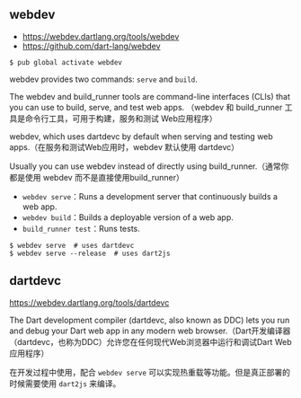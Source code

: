 ## webdev 

* https://webdev.dartlang.org/tools/webdev
* https://github.com/dart-lang/webdev

```
$ pub global activate webdev
```

webdev provides two commands: `serve` and `build`.

The webdev and build_runner tools are command-line interfaces (CLIs) that you can use to build, serve, and test web apps. （webdev 和 build_runner 工具是命令行工具，可用于构建，服务和测试 Web应用程序）

webdev, which uses dartdevc by default when serving and testing web apps.（在服务和测试Web应用时，webdev 默认使用 dartdevc）

Usually you can use webdev instead of directly using build_runner.（通常你都是使用 webdev 而不是直接使用build_runner）

* `webdev serve`：Runs a development server that continuously builds a web app.
* `webdev build`：Builds a deployable version of a web app.
* `build_runner test`：Runs tests.

```
$ webdev serve  # uses dartdevc
$ webdev serve --release  # uses dart2js
```

## dartdevc

https://webdev.dartlang.org/tools/dartdevc

The Dart development compiler (dartdevc, also known as DDC) lets you run and debug your Dart web app in any modern web browser.（Dart开发编译器（dartdevc，也称为DDC）允许您在任何现代Web浏览器中运行和调试Dart Web应用程序）

在开发过程中使用，配合 `webdev serve` 可以实现热重载等功能。但是真正部署的时候需要使用 `dart2js` 来编译。


